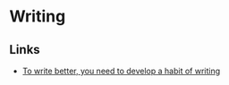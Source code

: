 # Writing

## Links
- [To write better, you need to develop a habit of writing](https://bookpub.club/post/to-write-better-you-need-to-develop-a-habit-of-writing--1603298302647x354487348376371200)
